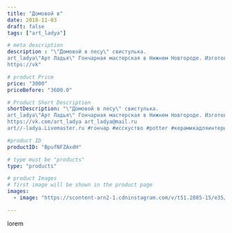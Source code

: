 ```yaml
---
title: "Домовой в"
date: 2018-11-03
draft: false
tags: ["art_ladya"]

# meta description
description : "\"Домовой в лесу\" свистулька. 
art_ladya\"Арт Ладья\" Гончарная мастерская в Нижнем Новгороде. Изготовление керамики и мастер//-классы по обучению. 
https://vk"

# product Price
price: "3000"
priceBefore: "3600.0"

# Product Short Description
shortDescription: "\"Домовой в лесу\" свистулька. 
art_ladya\"Арт Ладья\" Гончарная мастерская в Нижнем Новгороде. Изготовление керамики и мастер//-классы по обучению. 
https://vk.com/art_ladya art_ladya@mail.ru 
art//-ladya.Livemaster.ru #гончар #исскуство #potter #керамикадляинтерьера #керамикаручнаяработа #гончарнаямастерская #керамиканазаказ #handmade #okarina #керамика #эксклюзивнаякерамика #music #ceramicar #claygoods #музыка #pennywhistle #ceramic #design #свистулька #домовой #ceramicart #керамическаясвистулька #forester #clay #авторскаякерамика"

#product ID
productID: "BpufNFZAxdH"

# type must be "products"
type: "products"

# product Images
# first image will be shown in the product page
images:
  - image: "https://scontent-arn2-1.cdninstagram.com/v/t51.2885-15/e35/44630702_1207131202768078_3373811953047394588_n.jpg?se=7&tp=1&_nc_ht=scontent-arn2-1.cdninstagram.com&_nc_cat=110&_nc_ohc=czLjb3qavzcAX9q3r_p&ccb=7-4&oh=8e62739fc360369da340bc4089748ec3&oe=60841833&_nc_sid=86f79a&ig_cache_key=MTkwNDU5NjkzMTAwNzY4MjM3NQ%3D%3D.2-ccb7-4"

---
```

lorem
